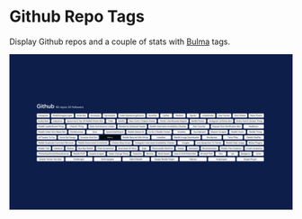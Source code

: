 # Github Repo Tags

Display Github repos and a couple of stats with [Bulma](https://bulma.io) tags.

![](ss.jpg)
